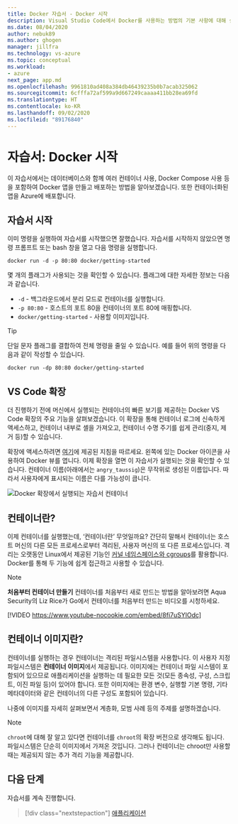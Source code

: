```yaml
---
title: Docker 자습서 - Docker 시작
description: Visual Studio Code에서 Docker를 사용하는 방법의 기본 사항에 대해 설명하는 다단계 자습서입니다.
ms.date: 08/04/2020
author: nebuk89
ms.author: ghogen
manager: jillfra
ms.technology: vs-azure
ms.topic: conceptual
ms.workload:
- azure
next_page: app.md
ms.openlocfilehash: 9961810ad408a384db46439235b0b7acab325062
ms.sourcegitcommit: 6cfffa72af599a9d667249caaaa411bb28ea69fd
ms.translationtype: HT
ms.contentlocale: ko-KR
ms.lasthandoff: 09/02/2020
ms.locfileid: "89176840"
---
```

# <a name="tutorial-get-started-with-docker"></a>자습서: Docker 시작

이 자습서에서는 데이터베이스와 함께 여러 컨테이너 사용, Docker Compose 사용 등을 포함하여 Docker 앱을 만들고 배포하는 방법을 알아보겠습니다. 또한 컨테이너화된 앱을 Azure에 배포합니다.

## <a name="start-the-tutorial"></a>자습서 시작

이미 명령을 실행하여 자습서를 시작했으면 잘했습니다.  자습서를 시작하지 않았으면 명령 프롬프트 또는 bash 창을 열고 다음 명령을 실행합니다.

```cli
docker run -d -p 80:80 docker/getting-started
```

몇 개의 플래그가 사용되는 것을 확인할 수 있습니다. 플래그에 대한 자세한 정보는 다음과 같습니다.

- `-d` - 백그라운드에서 분리 모드로 컨테이너를 실행합니다.
- `-p 80:80` - 호스트의 포트 80을 컨테이너의 포트 80에 매핑합니다.
- `docker/getting-started` - 사용할 이미지입니다.

> [!TIP]
> 단일 문자 플래그를 결합하여 전체 명령을 줄일 수 있습니다.
> 예를 들어 위의 명령을 다음과 같이 작성할 수 있습니다.
>
> ```cli
> docker run -dp 80:80 docker/getting-started
> ```

## <a name="the-vs-code-extension"></a>VS Code 확장

더 진행하기 전에 머신에서 실행되는 컨테이너의 빠른 보기를 제공하는 Docker VS Code 확장의 주요 기능을 살펴보겠습니다. 이 확장을 통해 컨테이너 로그에 신속하게 액세스하고, 컨테이너 내부로 셸을 가져오고, 컨테이너 수명 주기를 쉽게 관리(중지, 제거 등)할 수 있습니다.

확장에 액세스하려면 [여기](https://code.visualstudio.com/docs/containers/overview)에 제공된 지침을 따르세요. 왼쪽에 있는 Docker 아이콘을 사용하여 Docker 뷰를 엽니다. 이제 확장을 열면 이 자습서가 실행되는 것을 확인할 수 있습니다. 컨테이너 이름(아래에서는 `angry_taussig`)은 무작위로 생성된 이름입니다. 따라서 사용자에게 표시되는 이름은 다를 가능성이 큽니다.

![Docker 확장에서 실행되는 자습서 컨테이너](media/vs-tutorial-in-extension.png)

## <a name="what-is-a-container"></a>컨테이너란?

이제 컨테이너를 실행했는데, ‘컨테이너란’ 무엇일까요? 간단히 말해서 컨테이너는 호스트 머신의 다른 모든 프로세스로부터 격리된, 사용자 머신의 또 다른 프로세스입니다. 격리는 오랫동안 Linux에서 제공된 기능인 [커널 네임스페이스와 cgroups](https://medium.com/@saschagrunert/demystifying-containers-part-i-kernel-space-2c53d6979504)를 활용합니다. Docker를 통해 두 기능에 쉽게 접근하고 사용할 수 있습니다.

> [!NOTE]
> **처음부터 컨테이너 만들기** 컨테이너를 처음부터 새로 만드는 방법을 알아보려면 Aqua Security의 Liz Rice가 Go에서 컨테이너를 처음부터 만드는 비디오를 시청하세요.
>
> [!VIDEO https://www.youtube-nocookie.com/embed/8fi7uSYlOdc]

## <a name="what-is-a-container-image"></a>컨테이너 이미지란?

컨테이너를 실행하는 경우 컨테이너는 격리된 파일시스템을 사용합니다. 이 사용자 지정 파일시스템은 **컨테이너 이미지**에서 제공됩니다. 이미지에는 컨테이너 파일 시스템이 포함되어 있으므로 애플리케이션을 실행하는 데 필요한 모든 것(모든 종속성, 구성, 스크립트, 이진 파일 등)이 있어야 합니다. 또한 이미지에는 환경 변수, 실행할 기본 명령, 기타 메타데이터와 같은 컨테이너의 다른 구성도 포함되어 있습니다.

나중에 이미지를 자세히 살펴보면서 계층화, 모범 사례 등의 주제를 설명하겠습니다.

> [!NOTE]
> `chroot`에 대해 잘 알고 있다면 컨테이너를 `chroot`의 확장 버전으로 생각해도 됩니다. 파일시스템은 단순히 이미지에서 가져온 것입니다. 그러나 컨테이너는 chroot만 사용할 때는 제공되지 않는 추가 격리 기능을 제공합니다.

## <a name="next-steps"></a>다음 단계

자습서를 계속 진행합니다.

> [!div class="nextstepaction"]
> [애플리케이션](your-application.md)
